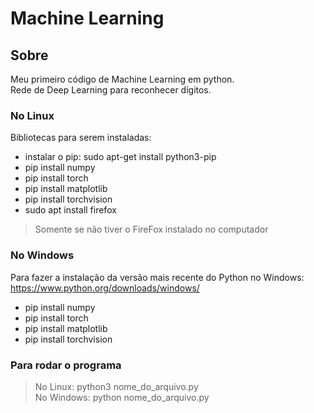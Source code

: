 # Machine Learning

## Sobre

Meu primeiro código de Machine Learning em python. <br>
Rede de Deep Learning para reconhecer dígitos.

### No Linux
Bibliotecas para serem instaladas:
- instalar o pip: sudo apt-get install python3-pip
- pip install numpy
- pip install torch
- pip install matplotlib
- pip install torchvision
- sudo apt install firefox 
> Somente se não tiver o FireFox instalado no computador

### No Windows
Para fazer a instalação da versão mais recente do Python no Windows: https://www.python.org/downloads/windows/
- pip install numpy
- pip install torch
- pip install matplotlib
- pip install torchvision

### Para rodar o programa
> No Linux: python3 nome_do_arquivo.py <br>
> No Windows: python nome_do_arquivo.py
